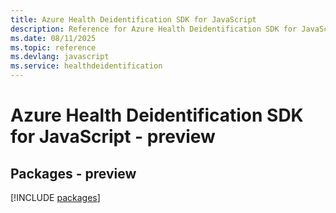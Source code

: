 ```yaml
---
title: Azure Health Deidentification SDK for JavaScript
description: Reference for Azure Health Deidentification SDK for JavaScript
ms.date: 08/11/2025
ms.topic: reference
ms.devlang: javascript
ms.service: healthdeidentification
---
```

# Azure Health Deidentification SDK for JavaScript - preview
## Packages - preview
[!INCLUDE [packages](health-deidentification-index.md)]